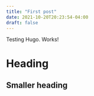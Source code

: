 ```yaml
---
title: "First post"
date: 2021-10-20T20:23:54-04:00
draft: false
---
```


Testing Hugo. Works!  

# Heading

## Smaller heading 